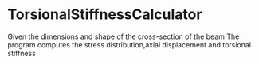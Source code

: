 # TorsionalStiffnessCalculator
Given the dimensions and shape of the cross-section of the beam The program computes the stress distribution,axial displacement and torsional stiffness
